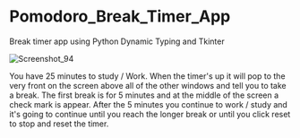 # Pomodoro_Break_Timer_App
Break timer app using Python Dynamic Typing and Tkinter


![Screenshot_94](https://user-images.githubusercontent.com/104036788/187665376-53c4a65f-043f-4fe5-ab95-4cb1752f76f7.jpg)

You have 25 minutes to study / Work.
When the timer's up it will pop to the very front on the screen above all of the other windows and tell you to take a break.
The first break is for 5 minutes and at the middle of the screen a check mark is appear.
After the 5 minutes you continue to work / study and it's going to continue until you reach the longer break or until you click reset to stop and 
reset the timer.
